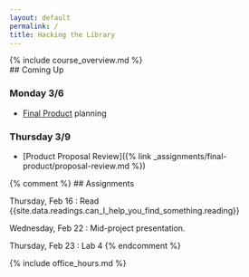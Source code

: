 ```yaml
---
layout: default
permalink: /
title: Hacking the Library
---
```


<div class="jumbotron" markdown="1">
  {% include course_overview.md %}
</div>

<div class="row">

<div class="col-lg-4" markdown="1">
## Coming Up

### Monday 3/6

* [Final Product](https://docs.google.com/document/d/1gRQQKo0gmyGN3_ZILPiyABKDC5CXMUaj4yWyfbLxm9I/edit) planning

### Thursday 3/9

* [Product Proposal Review]({% link _assignments/final-product/proposal-review.md %})

</div>


<div class="col-lg-4" markdown="1">
{% comment %}
## Assignments

Thursday, Feb 16
: Read {{site.data.readings.can_I_help_you_find_something.reading}}

Wednesday, Feb 22
: Mid-project presentation.

Thursday, Feb 23
: Lab 4
{% endcomment %}
</div>

<div class="col-lg-4" markdown="1">
{% include office_hours.md %}
</div>

</div>

